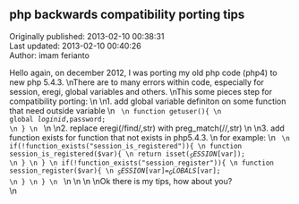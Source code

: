 ## php backwards compatibility porting tips  
Originally published: 2013-02-10 00:38:31  
Last updated: 2013-02-10 00:40:26  
Author: imam ferianto  
  
Hello again, on december 2012, I was porting my old php code (php4) to new php 5.4.3.\nThere are to many errors within code, especially for session, eregi, global variables and others.\nThis some pieces step for compatibility porting:\n\n1. add global variable definiton on some function that need outside variable\n <code>\n   function getuser(){\n       global $loginid,$password;\n   }\n  </code>\n\n2. replace eregi(/find/,str) with preg_match(//,str)\n\n3. add function exists for function that not exists in php5.4.3.\n   for example:\n   <code>\n   if(!function_exists("session_is_registered")){\n     function session_is_registered($var){\n         return isset($_SESSION[$var]);\n     }\n   }\n   if(!function_exists("session_register")){\n     function session_register($var){\n        $_SESSION[$var]=$_GLOBALS[$var];\n     }\n   }\n   </code>\n\n\n\nOk there is my tips, how about you?  \n